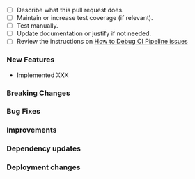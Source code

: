 <!---
Please make sure to follow the [DEV guidelines](https://gen3.org/resources/developer/dev-introduction/)
before asking for review.

--->

- [ ] Describe what this pull request does.
- [ ] Maintain or increase test coverage (if relevant).
- [ ] Test manually.
- [ ] Update documentation or justify if not needed.
- [ ] Review the instructions on [How to Debug CI Pipeline issues](https://ctds-planx.atlassian.net/wiki/spaces/PLA/pages/428179844/How+to+debug+issues+in+the+CI+Pipeline)

### New Features
- Implemented XXX

### Breaking Changes


### Bug Fixes


### Improvements


### Dependency updates


### Deployment changes

